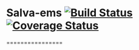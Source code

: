 # Salva-ems [![Build Status](https://travis-ci.org/cosm0s/salva-ems.svg?branch=master)](https://travis-ci.org/cosm0s/salva-ems) [![Coverage Status](https://coveralls.io/repos/github/cosm0s/salva-ems/badge.svg?branch=master)](https://coveralls.io/github/cosm0s/salva-ems?branch=master)
================
